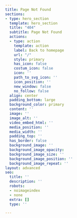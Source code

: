 ```yaml
---
title: Page Not Found
sections:
- type: hero_section
  template: hero_section
  title: "404"
  subtitle: Page Not Found
  actions:
  - type: action
    template: action
    label: Back to homepage
    url: "/"
    style: primary
    has_icon: false
    costum_icon: false
    icon: ''
    path_to_svg_icon: ''
    icon_position: ''
    new_window: false
    no_follow: false
  align: center
  padding_bottom: large
  background_color: primary
  content: ''
  image: ''
  image_alt: ''
  video_embed_html: ''
  media_position: ''
  media_width: ''
  padding_top: ''
  has_border: false
  background_image: ''
  background_image_opacity: 
  background_image_size: ''
  background_image_position: ''
  background_image_repeat: ''
layout: advanced
seo:
  title: ''
  description: ''
  robots:
  - noimageindex
  - none
  extra: []
  type: ''

---
```

